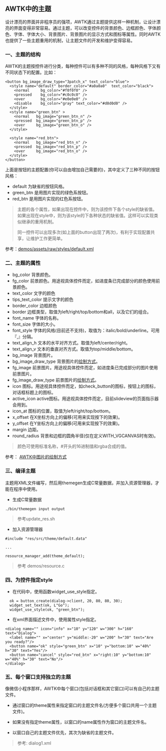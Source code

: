 ## AWTK中的主题

设计漂亮的界面并非程序员的强项，AWTK通过主题提供这样一种机制，让设计漂亮的界面变得非常容易。通过主题，可以改变控件的背景颜色、边框颜色、字体颜色、字体、字体大小、背景图片、背景图片的显示方式和图标等属性。同时AWTK也提供了一些主题重用的机制，让主题文件的开发和维护变得容易。

### 一、主题的结构
AWTK的主题按控件进行分类，每种控件可以有多种不同的风格，每种风格下又有不同状态下的配置。比如：

```
<button bg_image_draw_type="3patch_x" text_color="blue">
  <style name="default" border_color="#a0a0a0"  text_color="black">
    <normal     bg_color="#f0f0f0" />
    <pressed    bg_color="#c0c0c0" />
    <over       bg_color="#e0e0e0" />
    <disable    bg_color="gray" text_color="#d0d0d0" />
  </style>
  <style name="green_btn" >
    <normal   bg_image="green_btn_n" />
    <pressed  bg_image="green_btn_p" />
    <over     bg_image="green_btn_o" />
  </style>

  <style name="red_btn">
    <normal   bg_image="red_btn_n" />
    <pressed  bg_image="red_btn_p" />
    <over     bg_image="red_btn_o" />
  </style>
</button>
```

上面是按钮的主题配置(你可以自由增加自己需要的)，其中定义了三种不同的按钮风格：

* default 为缺省的按钮风格。
* green_btn 是用图片实现的绿色系按钮。
* red_btn 是用图片实现的红色系按钮。

> 主题的各个属性，如果出现在控件中，则为该控件下各个style的缺省值。如果出现在style中，则为该style的下各种状态的缺省值。这样可以实现类似继承的重用机制。
>
> 同一控件可以出现多次(如上面的button出现了两次)，有利于实现配置共享，让维护工作更简单。 

参考：[demos/assets/raw/styles/default.xml](https://github.com/zlgopen/awtk/blob/master/demos/assets/raw/styles/default.xml)

### 二、主题的属性

* bg\_color 背景颜色。
* fg\_color 前景颜色。用途视具体控件而定，如进度条已完成部分的颜色使用前景颜色。
* text\_color 文字的颜色
* tips\_text\_color 提示文字的颜色
* border\_color 边框颜色
* border 边框类型，取值为left/right/top/bottom和all，以及它们的组合。
* font\_name 字体的名称。
* font\_size 字体的大小。
* font\_style 字体的风格(目前还不支持)，取值为：italic/bold/underline。可用『,』分隔。
* text\_align\_h 文本的水平对齐方式。取值为left/center/right。
* text\_align\_v 文本的垂直对齐方式。取值为top/middle/bottom。
* bg\_image 背景图片。
* bg\_image\_draw\_type 背景图片的[绘制方式](image_draw_type.md)。
* fg\_image 前景图片。用途视具体控件而定，如进度条已完成部分的图片使用前景图片。
* fg\_image\_draw\_type 前景图片的[绘制方式](image_draw_type.md)。
* icon 图标。用途视具体控件而定，如check\_button的图标，按钮上的图标，对话框标题上的图标。
* active\_icon active图标。用途视具体控件而定，目前slideview的页面指示器会用到。
* icon\_at 图标的位置，取值为left/right/top/bottom。
* x\_offset 在X坐标方向上的偏移(可用来实现按下的效果)。 
* y\_offset 在Y坐标方向上的偏移(可用来实现按下的效果)。
* margin 边距。
* round\_radius 背景和边框的圆角半径(仅在定义WITH\_VGCANVAS时有效)。

> 颜色可使用标准名称，#开头的16进制值和rgba合成的值。

参考： [AWTK中图片的绘制方式](docs/image_draw_type.md)

### 三、编译主题

主题用XML文件编写，然后用themegen生成C常量数据，并加入资源管理器，才能在程序中使用。

* 生成C常量数据

```
./bin/themegen input output
```

> 参考update\_res.sh

* 加入资源管理器

```
#include "res/src/theme/default.data"

...

resource_manager_add(theme_default);
```
> 参考 demos/resource.c

### 四、为控件指定style

* 在代码中，使用函数widget\_use\_style指定。

```
  ok = button_create(dialog->client, 20, 80, 80, 30);
  widget_set_text(ok, L"Go");
  widget_use_style(ok, "green_btn");
```

* 在xml界面描述文件中，使用属性style指定。

```
<dialog name="" icon="info" x="10" y="120" w="300" h="160" text="Dialog">
  <label name="" x="center" y="middle:-20" w="200" h="30" text="Are you ready?"/>
  <button name="ok" style="green_btn" x="10" y="bottom:10" w="40%" h="30" text="Yes"/>
  <button name="cancel" style="red_btn" x="right:10" y="bottom:10" w="40%" h="30" text="No"/>
</dialog>
```

### 五、每个窗口支持独立的主题

像微信小程序那样，AWTK中每个窗口(包括对话框和其它窗口)可以有自己的主题文件。

* 通过窗口的theme属性来指定窗口的主题文件名(方便多个窗口共用一个主题文件)。

* 如果没有指定theme属性，以窗口的name属性作为窗口的主题文件名。


* 以窗口自己的主题文件优先，其次为缺省的主题文件。

> 参考: dialog1.xml



